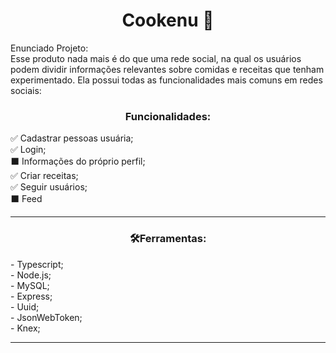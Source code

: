 <h1 align="center" >Cookenu 🍱</h1>

Enunciado Projeto:</br>
Esse produto nada mais é do que uma rede social, na qual os usuários podem dividir informações relevantes sobre comidas e receitas que tenham experimentado. Ela possui todas as funcionalidades mais comuns em redes sociais:

<h3 align="center" >Funcionalidades:</br></h3>
✅ Cadastrar pessoas usuária;</br>
✅ Login;</br>
⬛ Informações do próprio perfil;</br>
✅ Criar receitas;</br>
✅ Seguir usuários;</br>
⬛ Feed</br>

---

<h3 align="center">🛠Ferramentas:</h3>
- Typescript;</br>
- Node.js;</br>
- MySQL;</br>
- Express;</br>
- Uuid;</br>
- JsonWebToken;</br>
- Knex;</br>

---
